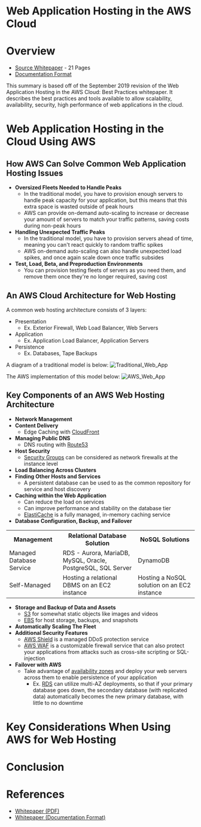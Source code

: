 # **Web Application Hosting in the AWS Cloud**

# Overview
- [Source Whitepaper](https://docs.aws.amazon.com/whitepapers/latest/web-application-hosting-best-practices/web-application-hosting-best-practices.pdf) - 21 Pages
- [Documentation Format](https://docs.aws.amazon.com/whitepapers/latest/web-application-hosting-best-practices/welcome.html)

This summary is based off of the September 2019 revision of the Web Application Hosting in the AWS Cloud: Best Practices whitepaper. It describes the best practices and tools available to allow scalability, availability, security, high performance of web applications in the cloud.

# Web Application Hosting in the Cloud Using AWS

## How AWS Can Solve Common Web Application Hosting Issues
- **Oversized Fleets Needed to Handle Peaks**
  - In the traditional model, you have to provision enough servers to handle peak capacity for your application, but this means that this extra space is wasted outside of peak hours
  - AWS can provide on-demand auto-scaling to increase or decrease your amount of servers to match your traffic patterns, saving costs during non-peak hours
- **Handling Unexpected Traffic Peaks**
  - In the traditional model, you have to provision servers ahead of time, meaning you can't react quickly to random traffic spikes
  - AWS on-demand auto-scaling can also handle unexpected load spikes, and once again scale down once traffic subsides
- **Test, Load, Beta, and Preproduction Environments**
  - You can provision testing fleets of servers as you need them, and remove them once they're no longer required, saving cost

## An AWS Cloud Architecture for Web Hosting
A common web hosting architecture consists of 3 layers:
- Presentation
  - Ex. Exterior Firewall, Web Load Balancer, Web Servers
- Application
  - Ex. Application Load Balancer, Application Servers
- Persistence
  - Ex. Databases, Tape Backups

A diagram of a traditional model is below:
![Traditional_Web_App](https://docs.aws.amazon.com/whitepapers/latest/web-application-hosting-best-practices/images/image2.png)

The AWS implementation of this model below: 
![AWS_Web_App](https://docs.aws.amazon.com/whitepapers/latest/web-application-hosting-best-practices/images/image4.png)

## Key Components of an AWS Web Hosting Architecture

- **Network Management**
- **Content Delivery**
  - Edge Caching with [CloudFront](https://docs.aws.amazon.com/whitepapers/latest/web-application-hosting-best-practices/content-delivery.html)
- **Managing Public DNS**
  - DNS routing with [Route53](https://docs.aws.amazon.com/whitepapers/latest/web-application-hosting-best-practices/managing-public-dns.html)
- **Host Security**
  - [Security Groups](https://docs.aws.amazon.com/whitepapers/latest/web-application-hosting-best-practices/host-security.html) can be considered as network firewalls at the instance level
- **Load Balancing Across Clusters**
- **Finding Other Hosts and Services**
  - A persistent database can be used to as the common repository for service and host discovery
- **Caching within the Web Application**
  - Can reduce the load on services
  - Can improve performance and stability on the database tier
  - [ElastiCache](https://aws.amazon.com/elasticache/) is a fully managed, in-memory caching service
- **Database Configuration, Backup, and Failover**
<table>
  <tr>
    <th>Management</th>
    <th>Relational Database Solution</th>
    <th>NoSQL Solutions</th>
  </tr>
  <tr>
    <td>Managed Database Service</td>
    <td>RDS - Aurora, MariaDB, MySQL, Oracle, PostgreSQL, SQL Server</td>
    <td>DynamoDB</td>
  </tr>
  <tr>
    <td>Self-Managed</td>
    <td>Hosting a relational DBMS on an EC2 instance</td>
    <td>Hosting a NoSQL solution on an EC2 instance</td>
  </tr>
</table>

- **Storage and Backup of Data and Assets**
  - [S3](https://docs.aws.amazon.com/whitepapers/latest/web-application-hosting-best-practices/storage-and-backup-of-data-and-assets.html) for somewhat static objects like images and videos
  - [EBS](https://docs.aws.amazon.com/whitepapers/latest/web-application-hosting-best-practices/storage-and-backup-of-data-and-assets.html) for host storage, backups, and snapshots
- **Automatically Scaling The Fleet**
- **Additional Security Features**
  - [AWS Shield](https://aws.amazon.com/shield/) is a managed DDoS protection service
  - [AWS WAF](https://aws.amazon.com/waf/) is a customizable firewall service that can also protect your applications from attacks such as cross-site scripting or SQL-injection
- **Failover with AWS**
  - Take advantage of [availability zones](https://docs.aws.amazon.com/whitepapers/latest/web-application-hosting-best-practices/failover-with-aws.html) and deploy your web servers across them to enable persistence of your application
    - Ex. [RDS](https://docs.aws.amazon.com/whitepapers/latest/web-application-hosting-best-practices/failover-with-aws.html) can utilize multi-AZ deployments, so that if your primary database goes down, the secondary database (with replicated data) automatically becomes the new primary database, with little to no downtime

# Key Considerations When Using AWS for Web Hosting


# Conclusion


# References
- [Whitepaper (PDF)](https://docs.aws.amazon.com/whitepapers/latest/web-application-hosting-best-practices/web-application-hosting-best-practices.pdf)
- [Whitepaper (Documentation Format)](https://docs.aws.amazon.com/whitepapers/latest/web-application-hosting-best-practices/welcome.html)